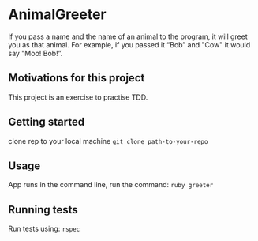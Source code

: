 # AnimalGreeter

If you pass a name and the name of an animal to the program, it will greet you as that animal. For example, if you passed it “Bob” and "Cow" it would say "Moo! Bob!”.

## Motivations for this project

This project is an exercise to practise TDD.

## Getting started

clone rep to your local machine `git clone path-to-your-repo`

## Usage

App runs in the command line, run the command:
`ruby greeter`

## Running tests

Run tests using:
`rspec`
